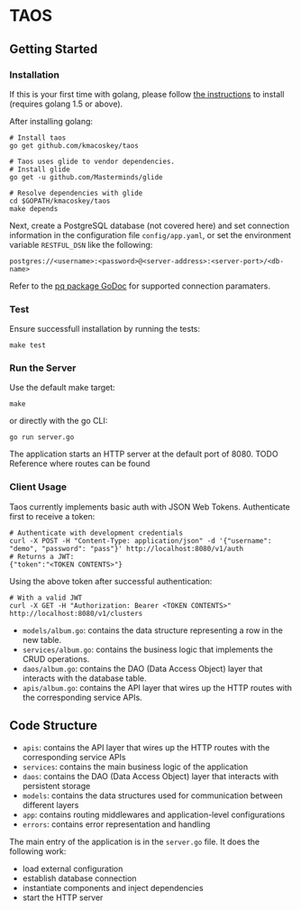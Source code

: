 # TAOS 

## Getting Started

### Installation

If this is your first time with golang, please follow [the instructions](https://golang.org/doc/install) to install (requires golang 1.5 or above).

After installing golang:

```shell
# Install taos
go get github.com/kmacoskey/taos

# Taos uses glide to vendor dependencies.
# Install glide
go get -u github.com/Masterminds/glide

# Resolve dependencies with glide
cd $GOPATH/kmacoskey/taos
make depends
```

Next, create a PostgreSQL database (not covered here) and set connection information in the configuration file `config/app.yaml`, or set the environment variable `RESTFUL_DSN` like the following:

```
postgres://<username>:<password>@<server-address>:<server-port>/<db-name>
```

Refer to the [pq package GoDoc](https://godoc.org/github.com/lib/pq) for supported connection paramaters.

### Test

Ensure successfull installation by running the tests:

```shell
make test
```

### Run the Server

Use the default make target:

```shell
make
```

or directly with the go CLI:

```shell
go run server.go
```

The application starts an HTTP server at the default port of 8080. 
TODO Reference where routes can be found

### Client Usage

Taos currently implements basic auth with JSON Web Tokens. Authenticate first to receive a token:

```shell
# Authenticate with development credentials
curl -X POST -H "Content-Type: application/json" -d '{"username": "demo", "password": "pass"}' http://localhost:8080/v1/auth
# Returns a JWT:
{"token":"<TOKEN CONTENTS>"}
```

Using the above token after successful authentication:

```shell
# With a valid JWT
curl -X GET -H "Authorization: Bearer <TOKEN CONTENTS>" http://localhost:8080/v1/clusters
```

* `models/album.go`: contains the data structure representing a row in the new table.
* `services/album.go`: contains the business logic that implements the CRUD operations.
* `daos/album.go`: contains the DAO (Data Access Object) layer that interacts with the database table.
* `apis/album.go`: contains the API layer that wires up the HTTP routes with the corresponding service APIs.

## Code Structure

* `apis`: contains the API layer that wires up the HTTP routes with the corresponding service APIs
* `services`: contains the main business logic of the application
* `daos`: contains the DAO (Data Access Object) layer that interacts with persistent storage
* `models`: contains the data structures used for communication between different layers
* `app`: contains routing middlewares and application-level configurations
* `errors`: contains error representation and handling

The main entry of the application is in the `server.go` file. It does the following work:

* load external configuration
* establish database connection
* instantiate components and inject dependencies
* start the HTTP server
